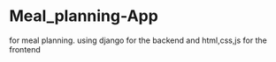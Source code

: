 # Meal_planning-App
for meal planning. using django for the backend and html,css,js for the frontend
